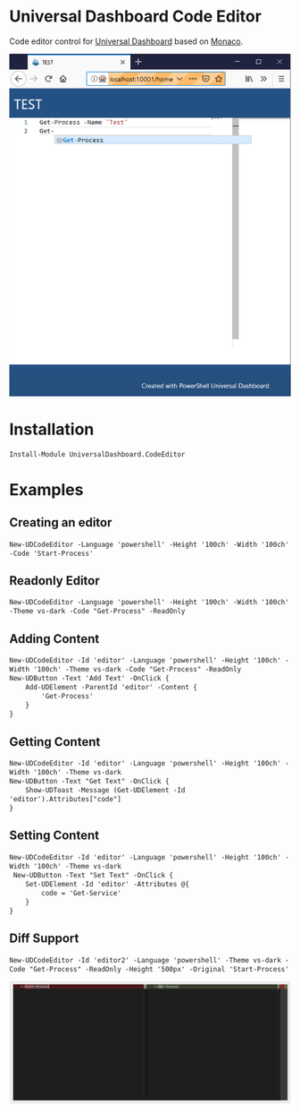 # Universal Dashboard Code Editor

Code editor control for [Universal Dashboard](https://github.com/ironmansoftware/universal-dashboard) based on [Monaco](https://microsoft.github.io/monaco-editor/).

![](./images/image.png)

# Installation

```
Install-Module UniversalDashboard.CodeEditor
```

# Examples 

## Creating an editor

```
New-UDCodeEditor -Language 'powershell' -Height '100ch' -Width '100ch' -Code 'Start-Process'
```

## Readonly Editor

```
New-UDCodeEditor -Language 'powershell' -Height '100ch' -Width '100ch' -Theme vs-dark -Code "Get-Process" -ReadOnly
```

## Adding Content

```
New-UDCodeEditor -Id 'editor' -Language 'powershell' -Height '100ch' -Width '100ch' -Theme vs-dark -Code "Get-Process" -ReadOnly
New-UDButton -Text 'Add Text' -OnClick {
    Add-UDElement -ParentId 'editor' -Content {
        'Get-Process'
    }
}
```

## Getting Content

```
New-UDCodeEditor -Id 'editor' -Language 'powershell' -Height '100ch' -Width '100ch' -Theme vs-dark
New-UDButton -Text "Get Text" -OnClick {
    Show-UDToast -Message (Get-UDElement -Id 'editor').Attributes["code"]
}
```

## Setting Content

```
New-UDCodeEditor -Id 'editor' -Language 'powershell' -Height '100ch' -Width '100ch' -Theme vs-dark
 New-UDButton -Text "Set Text" -OnClick {
    Set-UDElement -Id 'editor' -Attributes @{
        code = 'Get-Service'
    }
}
```

## Diff Support

```
New-UDCodeEditor -Id 'editor2' -Language 'powershell' -Theme vs-dark -Code "Get-Process" -ReadOnly -Height '500px' -Original 'Start-Process'
```

![](./images/diff.png)